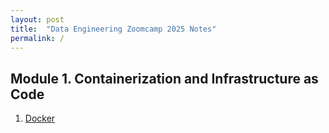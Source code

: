 ```yaml
---
layout: post
title:  "Data Engineering Zoomcamp 2025 Notes"
permalink: /
---
```

## Module 1. Containerization and Infrastructure as Code
1. [Docker](https://youngjunkim93.github.io/de_zoomcamp_2025/1_1_docker)
